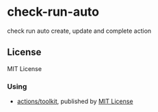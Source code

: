 # check-run-auto
check run auto create, update and complete action

## License
MIT License

### Using
- [actions/toolkit](https://github.com/actions/toolkit), published by [MIT License](https://github.com/actions/toolkit/blob/master/LICENSE.md)
